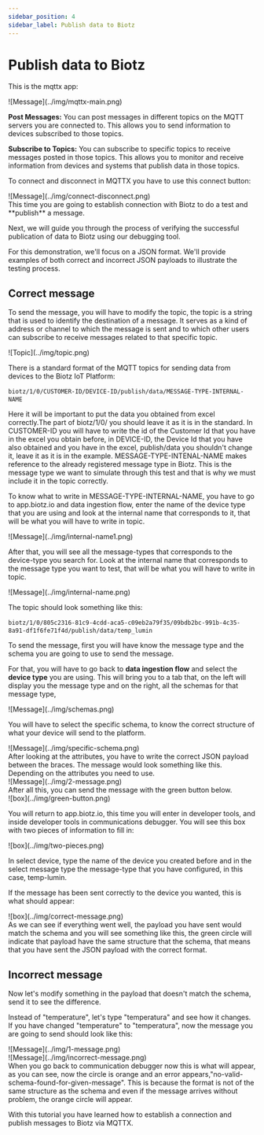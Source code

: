 ```yaml
---
sidebar_position: 4
sidebar_label: Publish data to Biotz
---
```


# Publish data to Biotz


This is the mqttx app:

<div class="tutorial-image-container">
![Message](../img/mqttx-main.png)
</div>

**Post Messages:** You can post messages in different topics on the MQTT servers you are connected to. This allows you to send information to devices subscribed to those topics.

**Subscribe to Topics:** You can subscribe to specific topics to receive messages posted in those topics. This allows you to monitor and receive information from devices and systems that publish data in those topics.

To connect and disconnect in MQTTX you have to use this connect button:

<div class="tutorial-image-container">
![Message](../img/connect-disconnect.png)
</div>
This time you are going to establish connection with Biotz to do a test and **publish** a message.

Next, we will guide you through the process of verifying the successful publication of data to Biotz using our debugging tool.

For this demonstration, we'll focus on a JSON format. We'll provide examples of both correct and incorrect JSON payloads to illustrate the testing process.

## Correct message
To send the message, you will have to modify the topic, the topic is a string that is used to identify the destination of a message. It serves as a kind of address or channel to which the message is sent and to which other users can subscribe to receive messages related to that specific topic.
 
<div class="tutorial-image-container">
![Topic](../img/topic.png)
</div>

There is a standard format of the MQTT topics for sending data from devices to the Biotz IoT Platform:
```
biotz/1/0/CUSTOMER-ID/DEVICE-ID/publish/data/MESSAGE-TYPE-INTERNAL-NAME
```
Here it will be important to put the data you obtained from excel correctly.The part of biotz/1/0/ you should leave it as it is in the standard. In CUSTOMER-ID you will have to write the id of the Customer Id that you have in the excel you obtain before, in DEVICE-ID, the Device Id that you have also obtained and you have in the excel, publish/data you shouldn't change it, leave it as it is in the example.
MESSAGE-TYPE-INTENAL-NAME makes reference to the already registered message type in Biotz. This is the message type we want to simulate through this test and that is why we must include it in the topic correctly.

To know what to write in MESSAGE-TYPE-INTERNAL-NAME, you have to go to app.biotz.io and data ingestion flow, enter the name of the device type that you are using and look at the internal name that corresponds to it, that will be what you will have to write in topic. 

<div class="tutorial-image-container">
![Message](../img/internal-name1.png)
</div>

After that, you will see all the message-types that corresponds to the device-type you search for. Look at the internal name that corresponds to the message  type you want to test, that will be what you will have to write in topic. 

<div class="tutorial-image-container">
![Message](../img/internal-name.png)
</div>

The topic should look something like this:
```
biotz/1/0/805c2316-81c9-4cdd-aca5-c09eb2a79f35/09bdb2bc-991b-4c35-8a91-df1f6fe71f4d/publish/data/temp_lumin
```

To send the message, first you will have know the message type and the schema you are going to use to send the message. 

For that, you will have to go back to **data ingestion flow** and select the **device type** you are using. This will bring you to a tab that, on the left will display you the message type and on the right, all the schemas for that message type, 

<div class="tutorial-image-container">
![Message](../img/schemas.png)
</div>

You will have to select the specific schema, to know the correct structure of what your device will send to the platform.

<div class="tutorial-image-container">
![Message](../img/specific-schema.png)
</div>
After looking at the attributes, you have to write the correct JSON payload between the braces. The message would look something like this. Depending on the attributes you need to use. 

<div class="tutorial-image-container">
![Message](../img/2-message.png)
</div>
After all this, you can send the message with the green button below.
<div class="tutorial-image-container">
![box](../img/green-button.png)
</div>

You will return to app.biotz.io, this time you will enter in developer tools, and inside developer tools in communications debugger. You will see this box with two pieces of information to fill in:

<div class="tutorial-image-container">
![box](../img/two-pieces.png)
</div>

In select device, type the name of the device you created before and in the select message type the message-type that you have configured, in this case, temp-lumin.

If the message has been sent correctly to the device you wanted, this is what should appear:
<div class="tutorial-image-container">
![box](../img/correct-message.png)
</div>
As we can see if everything went well, the payload you have sent would match the schema  and you will see something like this, the green circle will indicate that payload have the same structure that the schema, that means that you have sent the JSON payload with the correct format.

## Incorrect message
Now let's modify something in the payload that doesn't match the schema, send it to see the difference.

Instead of "temperature", let's type "temperatura" and see how it changes.
If you have changed "temperature" to "temperatura", now the message you are going to send should look like this:

<div class="tutorial-image-container">
![Message](../img/1-message.png)
</div>

<div class="tutorial-image-container">
![Message](../img/incorrect-message.png)
</div>
When you go back to communication debugger now this is what will appear, as you can see, now the circle is orange and an error appears,"no-valid-schema-found-for-given-message". This is because the format is not of the same structure as the schema and even if the message arrives without problem, the orange circle will appear.

With this tutorial you have learned how to establish a connection and publish messages to Biotz via MQTTX.
